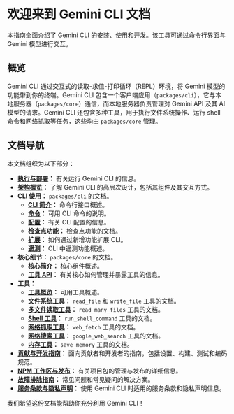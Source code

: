 # 欢迎来到 Gemini CLI 文档

本指南全面介绍了 Gemini CLI 的安装、使用和开发。该工具可通过命令行界面与 Gemini 模型进行交互。

## 概览

Gemini CLI 通过交互式的读取-求值-打印循环（REPL）环境，将 Gemini 模型的功能带到你的终端。Gemini CLI 包含一个客户端应用（`packages/cli`），它与本地服务器（`packages/core`）通信，而本地服务器负责管理对 Gemini API 及其 AI 模型的请求。Gemini CLI 还包含多种工具，用于执行文件系统操作、运行 shell 命令和网络抓取等任务，这些均由 `packages/core` 管理。

## 文档导航

本文档组织为以下部分：

- **[执行与部署](./deployment.md)：** 有关运行 Gemini CLI 的信息。
- **[架构概览](./architecture.md)：** 了解 Gemini CLI 的高层次设计，包括其组件及其交互方式。
- **CLI 使用：** `packages/cli` 的文档。
  - **[CLI 简介](./cli/index.md)：** 命令行接口概述。
  - **[命令](./cli/commands.md)：** 可用 CLI 命令的说明。
  - **[配置](./cli/configuration.md)：** 有关 CLI 配置的信息。
  - **[检查点功能](./checkpointing.md)：** 检查点功能的文档。
  - **[扩展](./extension.md)：** 如何通过新增功能扩展 CLI。
  - **[遥测](./telemetry.md)：** CLI 中遥测功能概述。
- **核心细节：** `packages/core` 的文档。
  - **[核心简介](./core/index.md)：** 核心组件概述。
  - **[工具 API](./core/tools-api.md)：** 有关核心如何管理并暴露工具的信息。
- **工具：**
  - **[工具概览](./tools/index.md)：** 可用工具概述。
  - **[文件系统工具](./tools/file-system.md)：** `read_file` 和 `write_file` 工具的文档。
  - **[多文件读取工具](./tools/multi-file.md)：** `read_many_files` 工具的文档。
  - **[Shell 工具](./tools/shell.md)：** `run_shell_command` 工具的文档。
  - **[网络抓取工具](./tools/web-fetch.md)：** `web_fetch` 工具的文档。
  - **[网络搜索工具](./tools/web-search.md)：** `google_web_search` 工具的文档。
  - **[内存工具](./tools/memory.md)：** `save_memory` 工具的文档。
- **[贡献与开发指南](../CONTRIBUTING.md)：** 面向贡献者和开发者的指南，包括设置、构建、测试和编码规范。
- **[NPM 工作区与发布](./npm.md)：** 有关项目包的管理与发布的详细信息。
- **[故障排除指南](./troubleshooting.md)：** 常见问题和常见疑问的解决方案。
- **[服务条款与隐私声明](./tos-privacy.md)：** 使用 Gemini CLI 时适用的服务条款和隐私声明信息。

我们希望这份文档能帮助你充分利用 Gemini CLI！